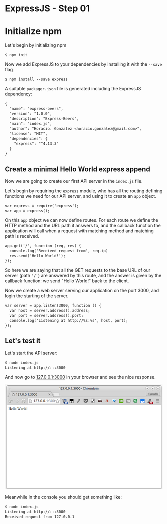 # ExpressJS - Step  01


# Initialize npm

Let's begin by initializing npm

    $ npm init

Now we add ExpressJS to your dependencies by installing it with the `--save` flag

    $ npm install --save express

A suitable `packager.json` file is generated including the ExpressJS dependency:

    {
      "name": "express-beers",
      "version": "1.0.0",
      "description": "Express-Beers",
      "main": "index.js",
      "author": "Horacio. Gonzalez <horacio.gonzalez@gmail.com>",
      "license": "MIT",
      "dependencies": {
        "express": "^4.13.3"
      }
    }

## Create a minimal Hello World express append

Now we are going to create our first API server in the `index.js` file.

Let's begin by requiring the `express` module, who has all the routing defining functions we need for our API server,
and using it to create an `app` object.

    var express = require('express');
    var app = express();

On this `app` object we can now define routes. For each route we define the HTTP method and the URL path it answers to, and the callback function the application will call when a request with matching method and matching path is received.

    app.get('/', function (req, res) {
      console.log('Received request from', req.ip)
      res.send('Hello World!');
    });

So here we are saying that all the GET requests to the base URL of our server (path `'/'`) are answered by this route, and the answer is given by the callback function: we send "Hello World!" back to the client.

Now we create a web server serving our application on the port 3000, and login the starting of the server.

    var server = app.listen(3000, function () {
      var host = server.address().address;
      var port = server.address().port;
      console.log('Listening at http://%s:%s', host, port);
    });



## Let's test it

Let's start the API server:

    $ node index.js
    Listening at http://:::3000

And now go to [127.0.0.1:3000](http://127.0.0.1:3000) in your browser and see the nice response.

![Hello World!](/assets/step-01-helloworld.png)

Meanwhile in the console you should get something like:

    $ node index.js
    Listening at http://:::3000
    Received request from 127.0.0.1
